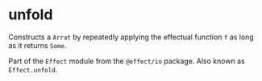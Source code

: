 # unfold

Constructs a `Arrat` by repeatedly applying the effectual function `f` as
long as it returns `Some`.

Part of the `Effect` module from the `@effect/io` package. Also known as `Effect.unfold`.

